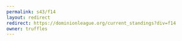 ```yaml
---
permalink: s43/f14
layout: redirect
redirect: https://dominionleague.org/current_standings?div=f14
owner: truffles
---
```

